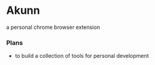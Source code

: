 # Akunn
a personal chrome browser extension

### Plans
- to build a collection of tools for personal development